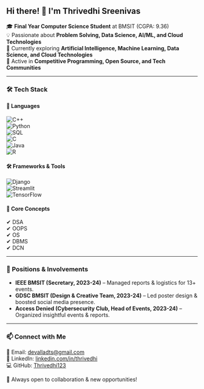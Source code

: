 ## Hi there! 👋 I'm Thrivedhi Sreenivas  

🎓 **Final Year Computer Science Student** at BMSIT (CGPA: 9.36)  
💡 Passionate about **Problem Solving, Data Science, AI/ML, and Cloud Technologies**  
🔭 Currently exploring **Artificial Intelligence, Machine Learning, Data Science, and Cloud Technologies**  
📌 Active in **Competitive Programming, Open Source, and Tech Communities**  

---

### 🛠 Tech Stack  

#### 🚀 Languages  
![C++](https://img.shields.io/badge/C%2B%2B-00599C?style=for-the-badge&logo=c%2B%2B&logoColor=white)  
![Python](https://img.shields.io/badge/Python-3776AB?style=for-the-badge&logo=python&logoColor=white)  
![SQL](https://img.shields.io/badge/SQL-CC2927?style=for-the-badge&logo=microsoft-sql-server&logoColor=white)  
![C](https://img.shields.io/badge/C-00599C?style=for-the-badge&logo=c&logoColor=white)  
![Java](https://img.shields.io/badge/Java-ED8B00?style=for-the-badge&logo=java&logoColor=white)  
![R](https://img.shields.io/badge/R-276DC3?style=for-the-badge&logo=r&logoColor=white)  

#### 🛠 Frameworks & Tools  
![Django](https://img.shields.io/badge/Django-092E20?style=for-the-badge&logo=django&logoColor=white)  
![Streamlit](https://img.shields.io/badge/Streamlit-FF4B4B?style=for-the-badge&logo=streamlit&logoColor=white)  
![TensorFlow](https://img.shields.io/badge/TensorFlow-FF6F00?style=for-the-badge&logo=tensorflow&logoColor=white)  

#### 🔧 Core Concepts  
✔ DSA  
✔ OOPS  
✔ OS  
✔ DBMS  
✔ DCN

---

### 🎯 Positions & Involvements  
- **IEEE BMSIT (Secretary, 2023-24)** – Managed reports & logistics for 13+ events.  
- **GDSC BMSIT (Design & Creative Team, 2023-24)** – Led poster design & boosted social media presence.  
- **Access Denied (Cybersecurity Club, Head of Events, 2023-24)** – Organized insightful events & reports.  

---

### 📫 Connect with Me  
📧 Email: [devalladts@gmail.com](mailto:devalladts@gmail.com)  
🔗 LinkedIn: [linkedin.com/in/thrivedhi](https://www.linkedin.com/in/thrivedhi)  
💻 GitHub: [Thrivedhi123](https://github.com/Thrivedhi123)  

🚀 Always open to collaboration & new opportunities!
